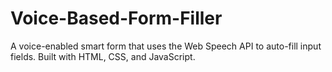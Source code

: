 # Voice-Based-Form-Filler
A voice-enabled smart form that uses the Web Speech API to auto-fill input fields. Built with HTML, CSS, and JavaScript.
